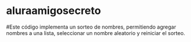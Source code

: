 # aluraamigosecreto
#Este código implementa un sorteo de nombres, permitiendo agregar nombres a una lista, seleccionar un nombre aleatorio y reiniciar el sorteo.
